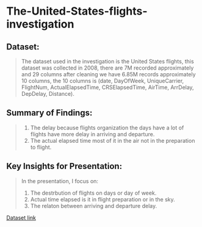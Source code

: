 # The-United-States-flights-investigation


## Dataset:

> The dataset used in the investigation is the United States flights, this dataset was collected in 2008, there are 7M recorded approximately and 29 columns after cleaning we have 6.85M records approximately 10 columns, the 10 columns is (date, DayOfWeek, UniqueCarrier, FlightNum, ActualElapsedTime, CRSElapsedTime, AirTime, ArrDelay, DepDelay, Distance).


## Summary of Findings:

> 1. The delay because flights organization the days have a lot of flights have more delay in arriving and departure.
> 2. The actual elapsed time most of it in the air not in the preparation to flight.

## Key Insights for Presentation:

> In the presentation, I focus on:
> 1. The destrbution of flights on days or day of week.
> 2. Actual time elapsed is it in flight preparation or in the sky.
> 3. The relaton between arriving and departure delay.

[Dataset link](https://drive.google.com/file/d/1jjB4R0OBEtadSMIx1FV6R_VC6eP7l2ht/view?usp=sharing)
